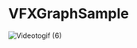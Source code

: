 # VFXGraphSample


![Videotogif (6)](https://user-images.githubusercontent.com/64464106/109119907-a4daea80-7788-11eb-834b-46b36701e8fe.gif)
